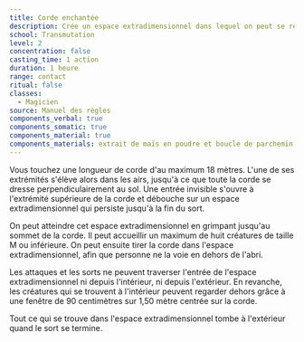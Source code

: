 ```yaml
---
title: Corde enchantée
description: Crée un espace extradimensionnel dans lequel on peut se réfugier.
school: Transmutation
level: 2
concentration: false
casting_time: 1 action
duration: 1 heure
range: contact
ritual: false
classes:
  - Magicien
source: Manuel des règles
components_verbal: true
components_somatic: true
components_material: true
components_materials: extrait de maïs en poudre et boucle de parchemin torsadé
---
```

Vous touchez une longueur de corde d'au maximum 18 mètres. L'une de ses extrémités s'élève alors dans les airs, jusqu'à ce que toute la corde se dresse perpendiculairement au sol. Une entrée invisible s'ouvre à l'extrémité supérieure de la corde et débouche sur un espace extradimensionnel qui persiste jusqu'à la fin du sort.

On peut atteindre cet espace extradimensionnel en grimpant jusqu'au sommet de la corde. Il peut accueillir un maximum de huit créatures de taille M ou inférieure. On peut ensuite tirer la corde dans l'espace extradimensionnel, afin que personne ne la voie en dehors de l'abri.

Les attaques et les sorts ne peuvent traverser l'entrée de l'espace extradimensionnel ni depuis l'intérieur, ni depuis l'extérieur. En revanche, les créatures qui se trouvent à l'intérieur peuvent regarder dehors grâce à une fenêtre de 90 centimètres sur 1,50 mètre centrée sur la corde.

Tout ce qui se trouve dans l'espace extradimensionnel tombe à l'extérieur quand le sort se termine.
